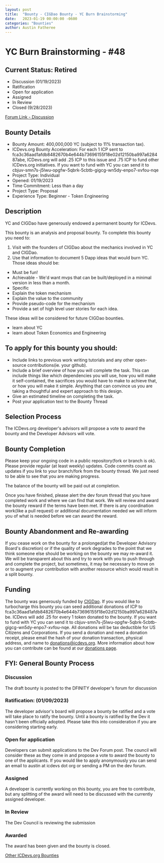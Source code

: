 ```yaml
---
layout: post
title:  "Bounty - CIGDao Bounty - YC Burn Brainstorming"
date:   2023-01-19 00:00:00 -0600
categories: "Bounties"
author: Austin Fatheree
---
```


# YC Burn Brainstorming - #48

## Current Status: Retired

* Discussion (01/19/2023)
* Ratification
* Open for application
* Assigned 
* In Review 
* Closed (9/28/2023)

[Forum Link - Discussion](https://forum.dfinity.org/t/icdevs-org-bounty-cigdao-bounty-yc-burn-brainstorming-48-100-000-000-yc/18090)

## Bounty Details

* Bounty Amount: 400,000,000 YC (subject to 11% transaction tax).
* ICDevs.org Bounty Acceleration: For each 1 ICP sent to fca3c36aad1afdb8482670b4e644b73696155f18e02d12150ba997a628487abe, ICDevs.org will add  .25 ICP to this issue and .75 ICP to fund other ICDevs.org initiatives.  If you want to fund with YC you can send it to cbjuv-smn7s-j5lwu-opgfw-5qbrk-5cbtb-gigcg-wn5dy-enpo7-xvfou-nqe
* Project Type: Individual
* Opened: 01/19/2023
* Time Commitment: Less than a day
* Project Type: Proposal
* Experience Type: Beginner - Token Engineering

## Description

YC and CIGDao have generously endowed a permanent bounty for ICDevs.

This bounty is an analysis and proposal bounty.  To complete this bounty you need to:

1. Visit with the founders of CIGDao about the mechanics involved in YC and CIGDao.
2. Use that information to document 5 Dapp ideas that would burn YC. Those ideas should be:
* Must be fun!
* Achievable - We'd want mvps that can be built/deployed in a minimal version in less than a month.
* Specific
* Explain the token mechanism
* Explain the value to the community
* Provide pseudo-code for the mechanism
* Provide a set of high level user stories for each idea.

These ideas will be considered for future CIGDao bounties.

* learn about YC
* learn about Token Economics and Engineering

## To apply for this bounty you should:

* Include links to previous work writing tutorials and any other open-source contributions(ie. your github).
* Include a brief overview of how you will complete the task. This can include things like which dependencies you will use, how you will make it self-contained, the sacrifices you would have to make to achieve that, or how you will make it simple. Anything that can convince us you are taking a thoughtful and expert approach to this design.
* Give an estimated timeline on completing the task.
* Post your application text to the Bounty Thread

## Selection Process

The ICDevs.org developer's advisors will propose a vote to award the bounty and the Developer Advisors will vote.

## Bounty Completion

Please keep your ongoing code in a public repository(fork or branch is ok). Please provide regular (at least weekly) updates.  Code commits count as updates if you link to your branch/fork from the bounty thread.  We just need to be able to see that you are making progress.

The balance of the bounty will be paid out at completion.

Once you have finished, please alert the dev forum thread that you have completed work and where we can find that work.  We will review and award the bounty reward if the terms have been met.  If there is any coordination work(like a pull request) or additional documentation needed we will inform you of what is needed before we can award the reward.

## Bounty Abandonment and Re-awarding

If you cease work on the bounty for a prolonged(at the Developer Advisory Board's discretion) or if the quality of work degrades to the point that we think someone else should be working on the bounty we may re-award it.  We will be transparent about this and try to work with you to push through and complete the project, but sometimes, it may be necessary to move on or to augment your contribution with another resource which would result in a split bounty.

## Funding

The bounty was generously funded by [CIGDao](https://cigdao.com/). If you would like to turbocharge this bounty you can seed additional donations of ICP to fca3c36aad1afdb8482670b4e644b73696155f18e02d12150ba997a628487abe.  ICDevs will add .25 for every 1 token donated to the bounty. If you want to fund with YC you can send it to cbjuv-smn7s-j5lwu-opgfw-5qbrk-5cbtb-gigcg-wn5dy-enpo7-xvfou-nqe. All donations will be tax deductible for US Citizens and Corporations.  If you send a donation and need a donation receipt, please email the hash of your donation transaction, physical address, and name to donations@icdevs.org.  More information about how you can contribute can be found at our [donations page](https://icdevs.org/donations.html).


## FYI: General Bounty Process

### Discussion

The draft bounty is posted to the DFINITY developer's forum for discussion

### Ratification: (01/09/2023)

The developer advisor's board will propose a bounty be ratified and a vote will take place to ratify the bounty.  Until a bounty is ratified by the Dev it hasn't been officially adopted. Please take this into consideration if you are considering starting early.

### Open for application

Developers can submit applications to the Dev Forum post.  The council will consider these as they come in and propose a vote to award the bounty to one of the applicants.  If you would like to apply anonymously you can send an email to austin at icdevs dot org or sending a PM on the dev forum.

### Assigned

A developer is currently working on this bounty, you are free to contribute, but any splitting of the award will need to be discussed with the currently assigned developer.

### In Review

The Dev Council is reviewing the submission

### Awarded

The award has been given and the bounty is closed.


[Other ICDevs.org Bounties](https://icdevs.org/bounties.html)

